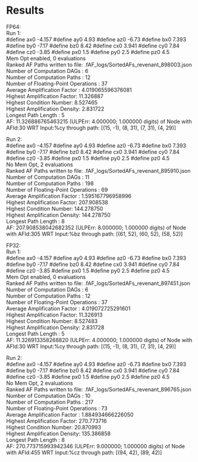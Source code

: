 # Results

FP64:\
Run 1:\
#define ax0 -4.157
#define ay0 4.93
#define az0 -6.73
#define bx0 7.393
#define by0 -7.17
#define bz0 8.42
#define cx0 3.941
#define cy0 7.84
#define cz0 -3.85
#define px0 1.5
#define py0 2.5
#define pz0 4.5\
Mem Opt enabled, 0 evaluations\
Ranked AF Paths written to file: .fAF_logs/SortedAFs_revenant_898003.json\
Number of Computation DAGs                      : 6\
Number of Computation Paths                     : 12\
Number of Floating-Point Operations     : 37\
Average Amplification Factor            : 4.019065596376081\
Highest Amplification Factor: 11.326887\
Highest Condition Number: 8.527465\
Highest Amplification Density: 2.831722\
Longest Path Length                     : 5\
AF: 11.326886765463215 (ULPErr: 4.000000; 1.000000 digits) of Node with AFId:30 WRT Input:%cy through path: [(15, -1), (8, 31), (7, 31), (4, 29)]

Run 2:\
#define ax0 -4.157
#define ay0 4.93
#define az0 -6.73
#define bx0 7.393
#define by0 -7.17
#define bz0 8.42
#define cx0 3.941
#define cy0 7.84
#define cz0 -3.85
#define px0 1.5
#define py0 2.5
#define pz0 4.5\
No Mem Opt, 2 evaluations\
Ranked AF Paths written to file: .fAF_logs/SortedAFs_revenant_895910.json\
Number of Computation DAGs                      : 11\
Number of Computation Paths                     : 198\
Number of Floating-Point Operations     : 69\
Average Amplification Factor            : 1.595167796958996\
Highest Amplification Factor: 207.908538\
Highest Condition Number: 144.278750\
Highest Amplification Density: 144.278750\
Longest Path Length                             : 8\
AF: 207.908538042682352 (ULPErr: 8.000000; 1.000000 digits) of Node with AFId:305 WRT Input:%bz through path: [(61, 52), (60, 52), (58, 52)]

FP32:\
Run 1:\
#define ax0 -4.157
#define ay0 4.93
#define az0 -6.73
#define bx0 7.393
#define by0 -7.17
#define bz0 8.42
#define cx0 3.941
#define cy0 7.84
#define cz0 -3.85
#define px0 1.5
#define py0 2.5
#define pz0 4.5\
Mem Opt enabled, 0 evaluations\
Ranked AF Paths written to file: .fAF_logs/SortedAFs_revenant_897451.json\
Number of Computation DAGs                      : 6\
Number of Computation Paths                     : 12\
Number of Floating-Point Operations     : 37\
Average Amplification Factor            : 4.019072725291601\
Highest Amplification Factor: 11.326913\
Highest Condition Number: 8.527483\
Highest Amplification Density: 2.831728\
Longest Path Length                     : 5\
AF: 11.326913358268820 (ULPErr: 4.000000; 1.000000 digits) of Node with AFId:30 WRT Input:%cy through path: [(15, -1), (8, 31), (7, 31), (4, 29)]

Run 2:\
#define ax0 -4.157
#define ay0 4.93
#define az0 -6.73
#define bx0 7.393
#define by0 -7.17
#define bz0 8.42
#define cx0 3.941
#define cy0 7.84
#define cz0 -3.85
#define px0 1.5
#define py0 2.5
#define pz0 4.5\
No Mem Opt, 2 evaluations\
Ranked AF Paths written to file: .fAF_logs/SortedAFs_revenant_896765.json
Number of Computation DAGs                      : 10\
Number of Computation Paths                     : 217\
Number of Floating-Point Operations     : 73\
Average Amplification Factor            : 1.884934666226050\
Highest Amplification Factor: 270.773716\
Highest Condition Number: 20.870993\
Highest Amplification Density: 135.386858\
Longest Path Length                     : 8\
AF: 270.773715993942346 (ULPErr: 9.000000; 1.000000 digits) of Node with AFId:455 WRT Input:%cz through path: [(94, 42), (89, 42)]